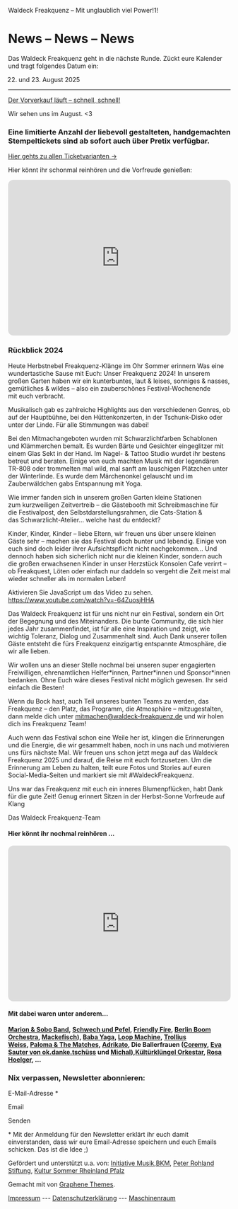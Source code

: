 Waldeck Freakquenz – Mit unglaublich viel Power!1!

 News – News – News
==========

Das Waldeck Freakquenz geht in die nächste Runde. Zückt eure Kalender und tragt folgendes Datum ein:

22. und 23. August 2025
----------

[Der Vorverkauf läuft – schnell, schnell!](https://www.waldeck-freakquenz.de/tickets/)

Wir sehen uns im August. \<3

### Eine limitierte Anzahl der liebevoll gestalteten, handgemachten Stempeltickets sind ab sofort auch über Pretix verfügbar.  ###

[](https://www.waldeck-freakquenz.de/wp-content/uploads/sites/4/2025/06/Stempeltickets-2025.png)

[Hier gehts zu allen Ticketvarianten -\>](https://www.waldeck-freakquenz.de/tickets/)

Hier könnt ihr schonmal reinhören und die Vorfreude genießen:

<iframe title="Spotify Embed: WALDECK FREAKQUENZ 2025" style="border-radius: 12px" width="100%" height="352" frameborder="0" allowfullscreen="" allow="autoplay; clipboard-write; encrypted-media; fullscreen; picture-in-picture" loading="lazy" src="https://open.spotify.com/embed/playlist/4jKhJFu2kxyjNHZoxhZEfR?si=_q9kaMsfQNuFwcIhDNeFiA&amp;pi=B4POytiCQ8yxx&amp;utm_source=oembed"></iframe>

### Rückblick 2024 ###

Heute Herbstnebel
Freakquenz-Klänge im Ohr
Sommer erinnern
Was eine wundertastiche Sause mit Euch: Unser Freakquenz 2024! In unserem großen Garten haben wir ein kunterbuntes, laut & leises, sonniges & nasses, gemütliches & wildes – also ein zauberschönes Festival-Wochenende mit euch verbracht.

Musikalisch gab es zahlreiche Highlights aus den verschiedenen Genres, ob auf der Hauptbühne, bei den Hüttenkonzerten, in der Tschunk-Disko oder unter der Linde. Für alle Stimmungen was dabei!

Bei den Mitmachangeboten wurden mit Schwarzlichtfarben Schablonen und Klämmerchen bemalt. Es wurden Bärte und Gesichter eingeglitzer mit einem Glas Sekt in der Hand. Im Nagel- & Tattoo Studio wurdet ihr bestens betreut und beraten. Einige von euch machten Musik mit der legendären TR-808 oder trommelten mal wild, mal sanft am lauschigen Plätzchen unter der Winterlinde. Es wurde dem Märchenonkel gelauscht und im Zauberwäldchen gabs Entspannung mit Yoga.

Wie immer fanden sich in unserem großen Garten kleine Stationen zum kurzweiligen Zeitvertreib – die Gästebooth mit Schreibmaschine für die Festivalpost, den Selbstdarstellungsrahmen, die Cats-Station & das Schwarzlicht-Atelier… welche hast du entdeckt?

Kinder, Kinder, Kinder – liebe Eltern, wir freuen uns über unsere kleinen Gäste sehr – machen sie das Festival doch bunter und lebendig. Einige von euch sind doch leider ihrer Aufsichtspflicht nicht nachgekommen… Und dennoch haben sich sicherlich nicht nur die kleinen Kinder, sondern auch die großen erwachsenen Kinder in unser Herzstück Konsolen Cafe verirrt – ob Freakquest, Löten oder einfach nur daddeln so vergeht die Zeit meist mal wieder schneller als im normalen Leben!

Aktivieren Sie JavaScript um das Video zu sehen.
<https://www.youtube.com/watch?v=-64ZuosjHHA>

Das Waldeck Freakquenz ist für uns nicht nur ein Festival, sondern ein Ort der Begegnung und des Miteinanders. Die bunte Community, die sich hier jedes Jahr zusammenfindet, ist für alle eine Inspiration und zeigt, wie wichtig Toleranz, Dialog und Zusammenhalt sind. Auch Dank unserer tollen Gäste entsteht die fürs Freakquenz einzigartig entspannte Atmosphäre, die wir alle lieben.

Wir wollen uns an dieser Stelle nochmal bei unseren super engagierten Freiwilligen, ehrenamtlichen Helfer\*innen, Partner\*innen und Sponsor\*innen bedanken. Ohne Euch wäre dieses Festival nicht möglich gewesen. Ihr seid einfach die Besten!

Wenn du Bock hast, auch Teil unseres bunten Teams zu werden, das Freakquenz – den Platz, das Programm, die Atmosphäre – mitzugestalten, dann melde dich unter mitmachen@waldeck-freakquenz.de und wir holen dich ins Freakquenz Team!

Auch wenn das Festival schon eine Weile her ist, klingen die Erinnerungen und die Energie, die wir gesammelt haben, noch in uns nach und motivieren uns fürs nächste Mal. Wir freuen uns schon jetzt mega auf das Waldeck Freakquenz 2025 und darauf, die Reise mit euch fortzusetzen. Um die Erinnerung am Leben zu halten, teilt eure Fotos und Stories auf euren Social-Media-Seiten und markiert sie mit #WaldeckFreakquenz.

Uns war das Freakquenz mit euch ein inneres Blumenpflücken, habt Dank für die gute Zeit!
Genug erinnert
Sitzen in der Herbst-Sonne
Vorfreude auf Klang

Das Waldeck Freakquenz-Team

#### Hier könnt ihr nochmal reinhören … ####

<iframe title="Spotify Embed: WALDECK FREAKQUENZ 2024" style="border-radius: 12px" width="100%" height="352" frameborder="0" allowfullscreen="" allow="autoplay; clipboard-write; encrypted-media; fullscreen; picture-in-picture" loading="lazy" src="https://open.spotify.com/embed/playlist/40151JD0xF4TMD4A7yFCHZ?si=37a2a2733e0a4272&amp;utm_source=oembed"></iframe>

#### Mit dabei waren unter anderem… ####

**[Marion & Sobo Band](https://youtu.be/HejioNXpKnQ), [Schwech und Pefel](https://www.youtube.com/watch?v=b51tEgudsuM), [Friendly Fire](https://www.youtube.com/watch?v=VywnZOfECqI), [Berlin Boom Orchestra](https://youtu.be/byamsJ4GZcU?si=aYWGPpHF6nlOEwUt), [Mackefisch](https://youtu.be/cMKN6e17F9s?si=4Yfqth8sCLOChbGa)), [Baba Yaga](https://youtu.be/K2k6kwoXgkI?si=13W-R26-HaHVyE-V), [Loop Machine](https://youtu.be/VzXGH5uIbUo?si=m5S-0th6ejgLXZeF), [Trollius Weiss](https://youtu.be/V_tmV7TCAHs?si=xPbGRwD3KGnoBYki), [Paloma & The Matches](https://youtu.be/mAsfmCsA8F4?si=oIA4_PXG5mwQ337g), [Adrikato](https://www.youtube.com/watch?v=Mw19VTJZ--k), Die Ballerfrauen ([Coremy](https://youtu.be/Nfk3LYIgaAA?si=fN4oKk1WbJSHFGx8), [Eva Sauter von ok.danke.tschüss](https://youtu.be/atWbWs3QIWo?si=znwpkS4cGMEGtv77) und [Michal](https://youtu.be/uIVOOIqo-cA?si=_yUoJxtj7sV8Mxsq)),[Kültürklüngel Orkestar](https://www.youtube.com/watch?v=YluxpfA3K8I), [Rosa Hoelger](https://www.youtube.com/watch?v=HVdT-n5hrvo), …**

###  ###

### **Nix verpassen, Newsletter abonnieren:** ###

E-Mail-Adresse \*

Email

Senden

\* Mit der Anmeldung für den Newsletter erklärt ihr euch damit einverstanden, dass wir eure Email-Adresse speichern und euch Emails schicken. Das ist die Idee ;)

Gefördert und unterstützt u.a. von: [Initiative Musik](https://www.initiative-musik.de/),[BKM](https://www.kulturstaatsministerin.de/DE/startseite/startseite_node.html), [Peter Rohland Stiftung](https://www.peter-rohland-stiftung.de/), [Kultur Sommer Rheinland Pfalz](https://kultursommer.de/)

[](https://www.waldeck-freakquenz.de/wp-content/uploads/sites/4/2025/06/Logos-FRQZ.png)

 Gemacht mit  von [Graphene Themes](https://www.graphene-theme.com/).

[Impressum](https://www.waldeck-freakquenz.de/impressum/) --- [Datenschutzerklärung](https://www.waldeck-freakquenz.de/datenschutzerklaerung/) --- [Maschinenraum](https://www.waldeck-freakquenz.de/wp-login.php)
